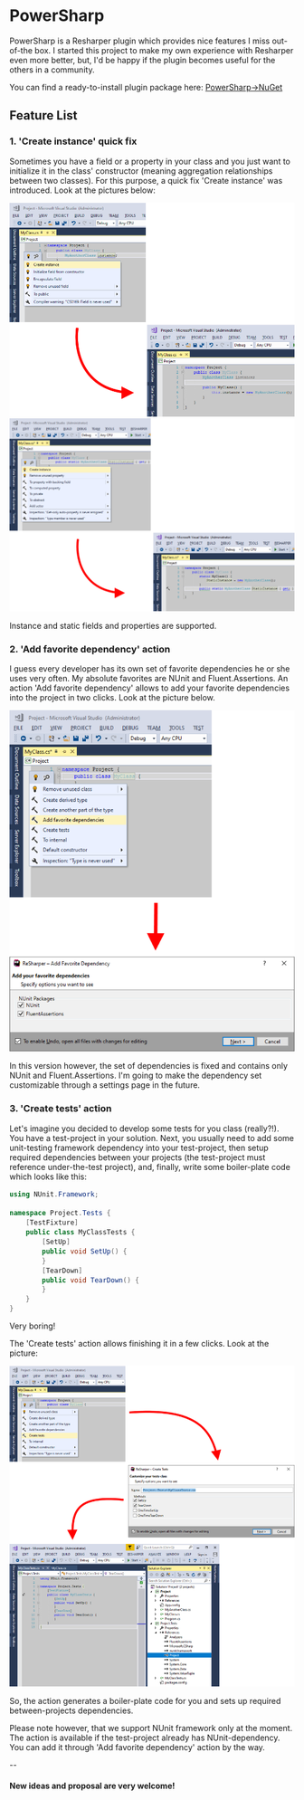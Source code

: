 # PowerSharp

PowerSharp is a Resharper plugin which provides nice features I miss out-of-the box. I started this project to make my own experience with Resharper even more better, but, I'd be happy if the plugin becomes useful for the others in a community.

You can find a ready-to-install plugin package here: [PowerSharp->NuGet](https://github.com/DmitryStrakhov/PowerSharp/tree/main/Nuget)


## Feature List

### 1. 'Create instance' quick fix

Sometimes you have a field or a property in your class and you just want to initialize it in the class' constructor (meaning aggregation relationships between two classes). For this purpose, a quick fix 'Create instance' was introduced. Look at the pictures below:

![Create-Instance-01](https://github.com/DmitryStrakhov/PowerSharp/blob/main/ReadMe-Images/Create-Instance-01.png)
![Create-Instance-02](https://github.com/DmitryStrakhov/PowerSharp/blob/main/ReadMe-Images/Create-Instance-02.png)

Instance and static fields and properties are supported.

### 2. 'Add favorite dependency' action

I guess every developer has its own set of favorite dependencies he or she uses very often. My absolute favorites are NUnit and Fluent.Assertions. An action 'Add favorite dependency' allows to add your favorite dependencies into the project in two clicks. Look at the picture below.

![Add-Favorite-Dependency](https://github.com/DmitryStrakhov/PowerSharp/blob/main/ReadMe-Images/Add-Favorite-Dependency.png)

In this version however, the set of dependencies is fixed and contains only NUnit and Fluent.Assertions. I'm going to make the dependency set customizable through a settings page in the future.

### 3. 'Create tests' action

Let's imagine you decided to develop some tests for you class (really?!). You have a test-project in your solution. Next, you usually need to add some unit-testing framework dependency into your test-project, then setup required dependencies between your projects (the test-project must reference under-the-test project), and, finally, write some boiler-plate code which looks like this:

```csharp
using NUnit.Framework;

namespace Project.Tests {
    [TestFixture]
    public class MyClassTests {
        [SetUp]
        public void SetUp() {
        }
        [TearDown]
        public void TearDown() {
        }
    }
}
```
Very boring!

The 'Create tests' action allows finishing it in a few clicks. Look at the picture:

![Create-Tests](https://github.com/DmitryStrakhov/PowerSharp/blob/main/ReadMe-Images/Create-Tests.png)

So, the action generates a boiler-plate code for you and sets up required between-projects dependencies.

Please note however, that we support NUnit framework only at the moment.
The action is available if the test-project already has NUnit-dependency. You can add it through 'Add favorite dependency' action by the way.

--
#### New ideas and proposal are very welcome!
